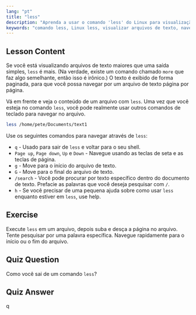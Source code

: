```yaml
---
lang: "pt"
title: "less"
description: "Aprenda a usar o comando 'less' do Linux para visualização e navegação eficientes de arquivos de texto. Domine a paginação, pesquisa e saída com este guia para iniciantes."
keywords: "comando less, Linux less, visualizar arquivos de texto, navegar arquivos, tutorial Linux, Linux para iniciantes, guia Linux"
---
```


## Lesson Content

Se você está visualizando arquivos de texto maiores que uma saída simples, `less` é mais. (Na verdade, existe um comando chamado `more` que faz algo semelhante, então isso é irônico.) O texto é exibido de forma paginada, para que você possa navegar por um arquivo de texto página por página.

Vá em frente e veja o conteúdo de um arquivo com `less`. Uma vez que você esteja no comando `less`, você pode realmente usar outros comandos de teclado para navegar no arquivo.

```bash
less /home/pete/Documents/text1
```

Use os seguintes comandos para navegar através de `less`:

- `q` - Usado para sair de `less` e voltar para o seu shell.
- `Page up`, `Page down`, `Up` e `Down` - Navegue usando as teclas de seta e as teclas de página.
- `g` - Move para o início do arquivo de texto.
- `G` - Move para o final do arquivo de texto.
- `/search` - Você pode procurar por texto específico dentro do documento de texto. Prefacie as palavras que você deseja pesquisar com `/`.
- `h` - Se você precisar de uma pequena ajuda sobre como usar `less` enquanto estiver em `less`, use help.

## Exercise

Execute `less` em um arquivo, depois suba e desça a página no arquivo. Tente pesquisar por uma palavra específica. Navegue rapidamente para o início ou o fim do arquivo.

## Quiz Question

Como você sai de um comando `less`?

## Quiz Answer

q
